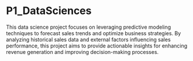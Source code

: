 # P1_DataSciences
This data science project focuses on leveraging predictive modeling techniques to forecast sales trends and optimize business strategies. By analyzing historical sales data and external factors influencing sales performance, this project aims to provide actionable insights for enhancing revenue generation and improving decision-making processes.
